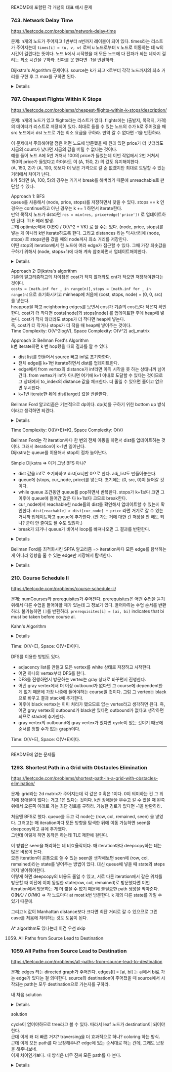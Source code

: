 README에 포함된 각 개념의 대표 예시 문제



### 743. Network Delay Time

https://leetcode.com/problems/network-delay-time

문제: n개의 노드가 주어지고 1번부터 n번까지 레이블이 되어 있다. times라는 리스트가 주어지는데 `times[i] = (u, v, w)` 로써 u 노드로부터 v 노드로 이동하는 데 w의 시간이 걸린다는 뜻이다. 노드 k에서 시작했을 때 모든 노드에 다 전파가 되는 데까지 걸리는 최소 시간을 구하라. 전파를 못 한다면 -1을 반환하라.

Dijkstra's Algorithm 문제이다. source는 k가 되고 k로부터 각각 노드까지의 최소 거리를 구한 후 그 max를 구하면 된다.

<details>

```python
class Solution:
    def networkDelayTime(self, times: List[List[int]], n: int, k: int) -> int:
        # Dijkstra's Algorithm으로 source로부터의 최소 cost를 다 구하고 그것들의 max를 구한다.
        d = {}  # key: destination, value: distance, 만약 path가 필요하다면 (distance, previous) 이렇게 넣으면 된다.
        for i in range(n):
            d[i+1] = math.inf
        #d = defaultdict(lambda: math.inf)  # 이렇게 초기화하면 마지막에 key를 직접 명시해서 접근해야한다. dict에 없는 게 있으면 unreachable이니까.
        d[k] = 0

        adj_matrix = [[] for _ in range(n+1)]  # (dest, cost)
        for time in times:
            src, dest, cost = time
            adj_matrix[src].append((dest, cost))

        heap = [(0, k, k)]  # (distance, next, previous)
        
        while True:
            next_cost, next_vertex, prev_vertex = heapq.heappop(heap)
            for dest, cost in adj_matrix[next_vertex]:
                if d[dest] <= d[next_vertex] + cost:
                    continue
                d[dest] = d[next_vertex] + cost
                heapq.heappush(heap, (cost, dest, next_vertex))
            if len(heap) == 0:
                break

        res = max(map(lambda x: d[x], d))
        return res if res != math.inf else -1
```

</details>




### 787. Cheapest Flights Within K Stops

https://leetcode.com/problems/cheapest-flights-within-k-stops/description/
    
문제: n개의 노드가 있고 flights라는 리스트가 있다. flights에는 (출발지, 목적지, 가격) 의 데이터가 리스트로 저장되어 있다. 최대로 들를 수 있는 노드의 수가 k로 주어졌을 때 src 노드에서 dst 노드로 가는 최소 요금을 구하라. 만약 갈 수 없다면 -1을 반환하라.

이 문제에서 주의해야할 점은 어떤 노드에 방문했을 때 원래 있던 price가 더 낮더라도 지금의 count가 낮다면 지금의 값을 버릴 수 없다는 것이다.    
예를 들어 노드 A에 5번 거쳐서 100의 price가 들었는데 이번 작업에서 2번 거쳐서 150의 price가 들었다고 하더라도 이 (A, 150, 2) 의 값도 유지해야한다.   
(A, 150, 2)가 (A, 100, 5)보다 더 낮은 가격으로 갈 순 없겠지만 최대로 도달할 수 있는 거리에서 차이가 난다.   
k가 5라면 (A, 100, 5)의 경우는 거기서 break를 해버리기 때문에 unreachable로 판단할 수 있다.   

Approach 1: BFS   
queue를 사용해서 (node, price, stops)를 저장하면서 찾을 수 있다. stops == k 인 경우는 continue하고 아닌 경우는 k += 1 하면서 iterate한다.     
만약 목적지 노드가 dst라면 `res = min(res, price+edge['price'])` 로 업데이트하면 된다.
TLE 에러 발생.   
근데 optimize해서 O(EK) / O(V^2 + VK) 로 풀 수는 있다. (node, price, stops)를 넣는 게 아니라 k번 iterate하도록 한다. 
그리고 distances 라는 딕셔너리에 (node, stops) 로 stops만큼 갔을 때의 node까지 최소 거리를 저장한다.    
어떤 stop의 iteration에서 한 노드에 여러 edge가 접근할 수 있다. 그때 가장 최솟값을 구하기 위해서 (node, stops+1)에 대해 계속 참조하면서 업데이트해야한다.

<details>

```python
        while bfsQ and stops < K + 1:
            # Iterate on current level
            length = len(bfsQ)
            for _ in range(length):
                node = bfsQ.popleft()
                
                # Loop over neighbors of popped node
                for nei in range(n):
                    if adj_matrix[node][nei] > 0:
                        dU = distances.get((node, stops), float("inf"))  # 이 값은 항상 있다. 이전 iteration에서 만든 값이다.
                        dV = distances.get((nei, stops + 1), float("inf"))  # 아직 unreached 상태라면 inf일테다. 있다면 다른 노드에서 간 결과인데 그거랑 비교하는 것이다.
                        wUV = adj_matrix[node][nei]
                        
                        if dU + wUV < dV:
                            distances[nei, stops + 1] = dU + wUV
                            bfsQ.append(nei)
```


```py
# 내 BFS 솔루션: memory limit exceeded
    def findCheapestPrice(self, n: int, flights: List[List[int]], src: int, dst: int, k: int) -> int:
        adj_list = [[] for _ in range(n)]  # index: src, element: (dst, weight)
        for _src, _dst, _price in flights:
            adj_list[_src].append((_dst, _price))

        queue = deque([(src, 0, -1)])  # (current vertex, price sum, stops to get to this vertex)
        res = math.inf
        while queue:
            cur_vertex, price_sum, count = queue.popleft()
            for next_vertex, weight in adj_list[cur_vertex]:
                if next_vertex == dst:
                    res = min(res, price_sum + weight)
                    continue
                if count + 1 >= k:
                    continue
                queue.append((next_vertex, price_sum + weight, count+1))
            
        if res != math.inf:
            return res
        return -1
```

</details>


Approach 2: Dijkstra's algorithm     
기존의 알고리즘하고의 차이점은 cost가 작지 않더라도 cnt가 작으면 저장해야한다는 것이다.   
`costs = [math.inf for _ in range(n)]`, `stops = [math.inf for _ in range(n)`으로 초기화시키고 minheap에 처음에 (cost, stops, node) = (0, 0, src) 를 넣는다.   
heappop을 하고 neighboring edges를 보면서 cost가 기존의 cost보다 작은지 확인한다. cost가 더 작다면 costs[node]와 stops[node] 를 업데이트한 후에 heap에 넣는다. cost가 작지 않더라도 stops가 더 작다면 heap에 넣는다.   
즉, cost가 더 작거나 stops가 더 작을 때 heap에 넣어주는 것이다.   
Time Complexity: O(V^2logV), Space Complexity: O(V^2) adj_matrix


Approach 3: Bellman Ford's Algorithm   
k번 iterate하면 k 번 hop했을 때의 결과를 알 수 있다.   
- dist list를 만들어서 source 빼고 inf로 초기화한다.   
- 전체 edge를 k+1번 iterate하면서 dist를 업데이트한다. 
- edge에서 from vertex의 distance가 inf라면 아직 시작을 못 하는 상태니까 넘어간다. from vertex가 inf가 아니면 여기에 k+1 이내로 도달할 수 있다는 것이므로 그 상태에서 to_index의 distance 값을 체크한다. 더 줄일 수 있으면 줄이고 없으면 무시한다.
- k+1번 iterate한 뒤에 dist[target] 값을 반환한다.

Bellman Ford 알고리즘은 기본적으로 dp이다. dp(k)를 구하기 위한 bottom up 방식이라고 생각하면 되겠다.

<details>

```python
dist = [math.inf] * n
dist[src] = 0
for _ in range(K+1):
    next_dist = copy.deepcopy(dist)  # deepcopy를 해야한다. 안 그러면 edge iterate하면서 dist[_from] 값이 바뀔 수 있다.
    for _from, _to, _price in flights:
        if dist[_from] == math.inf:
            continue
        next_dist[_to] = min(next_dist[_to], dist[_from] + _price)  # 여기서 min의 first parameter는 dist가 아니라 next_dist가 되어야한다.
    dist = next_dist
if dist[dst] == math.inf:
    return -1
return dist[dst]
```
    
</details>
    
Time Complexity: O((V+E)*K), Space Complexity: O(V)

Bellman Ford는 각 iteration마다 한 번의 전체 이동을 하면서 dist를 업데이트하는 것이다. 그래서 iteration이 k+1번 일어난다.   
Dijkstra는 queue를 이용해서 stop이 점차 늘어난다.
    
Simple Dijkstra => 이거 그냥 BFS 아냐?
- dist 값을 inf로 초기화하고 dist[src]만 0으로 한다. adj_list도 만들어놓는다.
- queue에 (stops, cur_node, price)를 넣는다. 초기에는 (0, src, 0)이 들어갈 것이다.
- while queue 조건동안 queue를 pop하면서 반복한다. stops가 k+1보다 크면 그 이후에 queue에 들어간 값은 다 k+1보다 크므로 break한다.
- cur_node에서 reachable한 node들의 dist를 확인해서 업데이트할 수 있는지 확인한다. `dist[reachable] > dist[cur_node] + price` 라면 거기로 갈 수 있는 거니까 업데이트하고 queue에 추가한다. (안 가는 거에 대한 건 저장을 안 해도 되나? 굳이 안 줄여도 될 수도 있잖아.)
- break가 되거나 queue가 비어서 loop를 빠져나오면 그 결과를 반환한다.

<details>

```python
dist = [math.inf] * n
dist[src] = 0
queue = deque([(0, src, 0)])  # stops, node, price

while queue:
    stops, cur, price = queue.popleft()
    if stops > K:
        break
    for _to, _price in adj_list[cur]:
        if dist[_to] <= price + _price:
            continue
        dist[_to] = price + _price
        queue.append((stops+1, _to, dist[_to]))

return -1 if dist[dst] == math.inf else dist[dst]
```

</details>


Bellman Ford를 최적화시킨 SPFA 알고리즘 => iteration마다 모든 edge를 탐색하는 게 아니라 영향을 줄 수 있는 edge만 저장해서 탐색한다.

<details>

```py
    def findCheapestPrice(self, n: int, flights: List[List[int]], src: int, dst: int, k: int) -> int:
        adj_list = [[] for _ in range(n)]  # index: from vertex, element: (to vertex, price)
        for _src, _dst, _price in flights:
            adj_list[_src].append((_dst, _price))

        distances = [math.inf for _ in range(n)]
        distances[src] = 0

        cur_list = [src]

        for _ in range(k+1):
            new_distances = copy.deepcopy(distances)
            next_list = []
            for cur in cur_list:
                for _dst, _price in adj_list[cur]:
                    if new_distances[_dst] <= distances[cur] + _price:
                        continue
                    new_distances[_dst] = distances[cur] + _price
                    next_list.append(_dst)
            distances = new_distances
            cur_list = next_list
        
        if distances[dst] == math.inf:
            return -1
        return distances[dst]
```

</details>









### 210. Course Schedule II

https://leetcode.com/problems/course-schedule-ii/

문제: numCourses와 prerequisites가 주어진다. prerequisites은 어떤 수업을 듣기 위해서 다른 수업을 들어야할 때가 있는데 그 정보가 있다. 들어야하는 수업 순서를 반환하라. 불가능하면 `[]`를 반환하라. `prerequisites[i] = [ai, bi]` indicates that bi must be taken before course ai.


Kahn's Algorithm

<details>

```python
    def findOrder(self, n: int, courses: List[List[int]]) -> List[int]:
        ordered_courses = []
        
        in_degrees = [0] * n  # in_degree[i] indicates the number of required courses to take course i
        adj_list = defaultdict(list)
        for next_course, required_course in courses:
            adj_list[required_course].append(next_course)
            in_degrees[next_course] += 1
        
        queue = deque()
        for i in range(n):
            if in_degrees[i] == 0:
                queue.append(i)
        
        while queue:
            cur = queue.popleft()
            ordered_courses.append(cur)

            for next_course in adj_list[cur]:
                in_degrees[next_course] -= 1
                if in_degrees[next_course] == 0:
                    queue.append(next_course)
        
        if len(ordered_courses) == n:
            return ordered_courses
        return []
```

</details>

Time: O(V+E), Space: O(V+E)이다.

DFS를 이용한 방법도 있다.   
- adjacency list를 만들고 모든 vertex를 white 상태로 저장하고 시작한다.   
- 어떤 하나의 vertex부터 DFS를 한다.   
- DFS를 진행하면서 방문하는 vertex는 gray 상태로 바꾸면서 진행한다.   
- 어떤 gray vertex에서 더 이상 outbound가 없다면 그 course에 dependent한 게 없기 때문에 가장 나중에 들어야하는 course일 것이다. 그럼 그 vertex는 black으로 바꾸고 결과 stack에 추가한다.   
- 이후에 black vertex는 이미 처리가 됐으므로 없는 vertex라고 생각하면 된다. 즉, 어떤 gray vertex의 outbound가 black만 있다면 outbound가 없다고 생각하면 되므로 stack에 추가한다.   
- gray vertex의 outbound에 gray vertex가 있다면 cycle이 있는 것이기 때문에 순서를 정할 수가 없는 graph이다.   

Time: O(V+E), Space: O(V+E)이다.








---






README에 없는 문제들




### 1293. Shortest Path in a Grid with Obstacles Elimination

https://leetcode.com/problems/shortest-path-in-a-grid-with-obstacles-elimination/

문제: grid라는 2d matrix가 주어지는데 각 값은 0 혹은 1이다. 0이 의미하는 건 그 위치에 장애물이 없다는 거고 1은 있다는 것이다. k번 장애물을 부수고 갈 수 있을 때 왼쪽 위에서 오른쪽 아래로 가는 최단 경로를 구하라. 가능한 경로가 없다면 -1을 반환하라.

처음엔 BFS로 했다. queue를 두고 각 node는 (row, col, remained, seen) 을 넣었다. 그러고는 매 iteration마다 모든 방향을 탐색한 뒤에 이동 가능하면 seen을 deepcopy하고 큐에 추가했다.    
그런데 이렇게 하면 동작은 하는데 TLE 제한에 걸린다.      

이 방법은 seen을 처리하는 데 비효율작이다. 매 iteration마다 deepcopy하는 데는 많은 비용이 든다.     
모든 iteration이 공통으로 쓸 수 있는 seen을 생각해보면 seen에 (row, col, remained)라는 state를 넣어주는 방법이 있다. 대신 queue에 넣을 때 state와 steps까지 넣어줘야한다.        
이렇게 하면 deepcopy의 비용도 줄일 수 있고, 서로 다른 iteration에서 같은 위치를 방문할 때 이전에 이미 동일한 state(row, col, remained)로 방문했다면 이번 iteration에서 방문하는 게 더 짧을 수 없기 때문에 불필요한 path 생성을 막아준다.    
O(N*K) / O(N*K)  => 각 노드마다 at most k번 방문한다. k 개의 다른 state를 가질 수 있기 때문에.

그리고 k 값이 Manhattan distance보다 크다면 최단 거리로 갈 수 있으므로 그런 case를 처음에 처리하는 것도 도움이 된다.  

A* algorithm도 있다는데 이건 우선 skip






1059. All Paths from Source Lead to Destination

### 1059.All Paths from Source Lead to Destination

https://leetcode.com/problems/all-paths-from-source-lead-to-destination

문제: edges 라는 directed graph가 주어진다. edges[i] = [ai, bi] 는 ai에서 bi로 가는 edge가 있다는 걸 의미한다. source와 destination이 주어졌을 때 source에서 시작되는 path는 모두 destination으로 가는지를 구하라.


내 처음 solution

<details>

dfs를 사용했다.

```py
    def leadsToDestination(self, n: int, edges: List[List[int]], source: int, destination: int) -> bool:
        adj_list = defaultdict(list)
        for _s, _d in edges:
            adj_list[_s].append(_d)
        
        if len(adj_list[source]) == 0:
            return source == destination
        
        def helper(cur, visited):
            if len(adj_list[cur]) == 0:
                return cur == destination

            visited.add(cur)
            for next_node in adj_list[cur]:
                if next_node in visited:
                    return False
                if not helper(next_node, visited):
                    return False  # 여기서 early return을 안 하고 all(helper_results) 로 하면 속도가 느려진다.
            visited.remove(cur)
            return True

        return helper(source, set())  # 또 set 하는 것 보다는 is_visited dict를 만들어서 각 vertex마다 true/false를 갖게 하는 게 낫겠다.
```

TLE 실패

</details>


solution

cycle이 없어야하므로 tree라고 볼 수 있다. 따라서 leaf 노드가 destination이 되어야 한다.   
근데 이게 왜 더 빠른 거지? traversing을 더 효과적으로 하나? coloring 하는 방식.   
근데 이게 모든 path를 다 보장해주나? edge에 있는 순서대로 하는 건데, 그래도 보장을 해주나보네.    
이게 차이인가보다. 내 방식은 너무 진짜 모든 path를 다 본다.   

<details>

```py

class Solution:
    GRAY = 1
    BLACK = 2

    def leadsToDestination(self, n: int, edges: List[List[int]], source: int, destination: int) -> bool:
        graph = self.buildDigraph(n, edges)
        return self.leadsToDest(graph, source, destination, [None] * n)
        
    def leadsToDest(self, graph, node, dest, states):
        
        # If the state is GRAY, this is a backward edge and hence, it creates a Loop.
        if states[node] != None:
            return states[node] == Solution.BLACK
        
        # If this is a leaf node, it should be equal to the destination.
        if len(graph[node]) == 0:
            return node == dest
        
        # Now, we are processing this node. So we mark it as GRAY.
        states[node] = Solution.GRAY
        
        for next_node in graph[node]:
            
            # If we get a `false` from any recursive call on the neighbors, we short circuit and return from there.
            if not self.leadsToDest(graph, next_node, dest, states):
                return False;
        
        # Recursive processing done for the node. We mark it BLACK.
        states[node] = Solution.BLACK
        return True
        
    def buildDigraph(self, n, edges):
        graph = [[] for _ in range(n)]
        
        for edge in edges:
            graph[edge[0]].append(edge[1])
            
        return graph   
```

time: O(V), space: O(V+E)

Time Complexity: Typically for an entire DFS over an input graph, it takes O(V+E)\mathcal{O}(V + E)O(V+E) where VVV represents the number of vertices in the graph and likewise, EEE represents the number of edges in the graph. In the worst case EEE can be O(V2)\mathcal{O}(V^2)O(V 2) in case each vertex is connected to every other vertex in the graph. However even in the worst case, we will end up discovering a cycle very early on and prune the recursion tree. If we were to traverse the entire graph, then the complexity would be O(V2)\mathcal{O}(V^2)O(V 2) as the O(E)\mathcal{O}(E)O(E) part would dominate. However, due to pruning and backtracking in case of cycle detection, we end up with an overall time complexity of O(V)\mathcal{O}(V)O(V).

</details>


